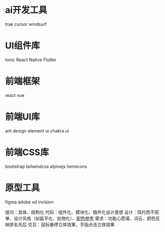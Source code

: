 # ai开发工具
trae
cursor
windsurf

# UI组件库
Ionic
React Native
Flutter
# 前端框架
react
vue
# 前端UI库
ant design
element ui
chakra ui
# 前端CSS库
bootstrap
tailwindcss
alpinejs
heroicons
# 原型工具
figma
adobe xd
invision

提问：具体、结构化
代码：组件化、模块化、插件化设计思想
设计：简约而不简单、设计风格（如扁平化、拟物化）、[配色参考](https://ant.design/index-cn)
需求：功能心愿墙、词云、颜色反映排名先后
交互：鼠标悬停立体效果，手指点击立体效果